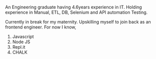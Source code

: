 An Engineering graduate having 4.6years experience in IT. Holding experience in Manual, ETL, DB, Selenium and API automation Testing. 

Currently in break for my maternity. Upskilling myself to join back as an frontend engineer. 
  For now I know, 

  1. Javascript
  2. Node JS
  3. Repl.it
  4. CHALK

   
  